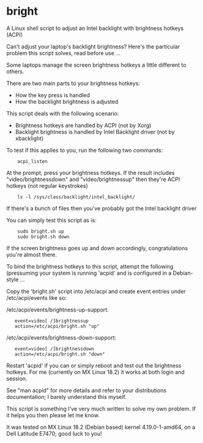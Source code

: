 # bright
A Linux shell script to adjust an Intel backlight with brightness hotkeys (ACPI)

Can't adjust your laptop's backlight brightness? Here's the particular problem this script solves, read before use ...

Some laptops manage the screen brightness hotkeys a little different to others.

There are two main parts to your brightness hotkeys:

 * How the key press is handled
 * How the backlight brightness is adjusted

This script deals with the following scenario:

 * Brightness hotkeys are handled by ACPI (not by Xorg)
 * Backlight brightness is handled by Intel Backlight driver (not by xbacklight)

To test if this applies to you, run the following two commands:

        acpi_listen

At the prompt, press your brightness hotkeys. If the result includes "video/brightnessdown" and "video/brightnessup" then they're ACPI hotkeys (not regular keystrokes)

        ls -l /sys/class/backlight/intel_backlight/

If there's a bunch of files then you've probably got the Intel backlight driver

You can simply test this script as is:

        sudo bright.sh up
        sudo bright.sh down

If the screen brightness goes up and down accordingly, congratulations you're almost there.

To bind the brightness hotkeys to this script, attempt the following (pressuming your system is running 'acpid' and is configured in a Debian-style ...

Copy the 'bright.sh' script into /etc/acpi and create event entries under /etc/acpi/events like so:

 /etc/acpi/events/brightness-up-support:

       event=video[ /]brightnessup
       action=/etc/acpi/bright.sh "up"

 /etc/acpi/events/brightness-down-support:
 
       event=video[ /]brightnessdown
       action=/etc/acpi/bright.sh "down"

Restart 'acpid' if you can or simply reboot and test out the brightness hotkeys. For me (currently on MX Linux 18.2) it works at both login and session.

See "man acpid" for more details and refer to your distributions documentation; I barely understand this myself.

This script is something I've very much written to solve my own problem. If it helps you then please let me know.

It was tested on MX Linux 18.2 (Debian based) kernel 4.19.0-1-amd64, on a Dell Latitude E7470; good luck to you!
